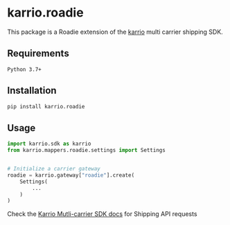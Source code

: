 
# karrio.roadie

This package is a Roadie extension of the [karrio](https://pypi.org/project/karrio) multi carrier shipping SDK.

## Requirements

`Python 3.7+`

## Installation

```bash
pip install karrio.roadie
```

## Usage

```python
import karrio.sdk as karrio
from karrio.mappers.roadie.settings import Settings


# Initialize a carrier gateway
roadie = karrio.gateway["roadie"].create(
    Settings(
        ...
    )
)
```

Check the [Karrio Mutli-carrier SDK docs](https://docs.karrio.io) for Shipping API requests
